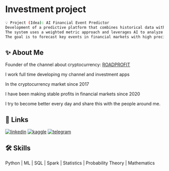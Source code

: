 # Investment project
```bash
💡 Project (Idea): AI Financial Event Predictor
Development of a predictive platform that combines historical data with models simulating likely future scenarios.
The system uses a weighted metric approach and leverages AI to analyze both quantitative and contextual signals.
The goal is to forecast key events in financial markets with high precision.
```


## ✨ About Me

Founder of the channel about cryptocurrency:
[ROADPROFIT](https://t.me/ROADPROFIT)

I work full time developing my channel and investment apps

In the cryptocurrency market since 2017

I have been making stable profits in financial markets since 2020

I try to become better every day and share this with the people around me.
## 🔗 Links

[![linkedin](https://img.shields.io/badge/LINKEDIN-0A66C2?style=for-the-badge&logo=linkedin&logoColor=white)](https://www.linkedin.com/in/dmitriy-glotka/)
[![kaggle](https://img.shields.io/badge/KAGGLE-0A66C2?style=for-the-badge&logo=linkedin&logoColor=white)](https://www.kaggle.com/int9ns9)
[![telegram](https://img.shields.io/badge/TELEGRAM-0A66C2?style=for-the-badge&logo=linkedin&logoColor=white)](https://t.me/ROADPROFIT)



## 🛠 Skills
Python | ML | SQL | Spark | Statistics | Probability Theory | Mathematics

